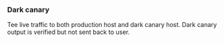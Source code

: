 ### Dark canary

Tee live traffic to both production host and dark canary host. Dark canary output is verified but not sent back to user.